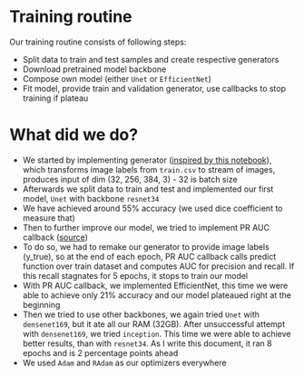 # Training routine
Our training routine consists of following steps:
* Split data to train and test samples and create respective generators
* Download pretrained model backbone
* Compose own model (either `Unet` or `EfficientNet`)
* Fit model, provide train and validation generator, use callbacks to stop training if plateau

# What did we do?
* We started by implementing generator ([inspired by this notebook](https://www.kaggle.com/shahules/understanding-clounds-with-keras-unet)), which transforms image labels from `train.csv` to stream of images, produces input of dim (32, 256, 384, 3) - 32 is batch size
* Afterwards we split data to train and test and implemented our first model, `Unet` with backbone `resnet34`
* We have achieved around 55% accuracy (we used dice coefficient to measure that)
* Then to further improve our model, we tried to implement PR AUC callback ([source](https://www.kaggle.com/mobassir/keras-efficientnetb2-for-classifying-cloud))
* To do so, we had to remake our generator to provide image labels (y_true), so at the end of each epoch, PR AUC callback calls predict function over train dataset and computes AUC for precision and recall. If this recall stagnates for 5 epochs, it stops to train our model
* With PR AUC callback, we implemented EfficientNet, this time we were able to achieve only 21% accuracy and our model plateaued right at the beginning
* Then we tried to use other backbones, we again tried `Unet` with `densenet169`, but it ate all our RAM (32GB). After unsuccessful attempt with `densenet169`, we tried `inception`. This time we were able to achieve better results, than with `resnet34`. As I write this document, it ran 8 epochs and is 2 percentage points ahead
* We used `Adam` and `RAdam` as our optimizers everywhere
